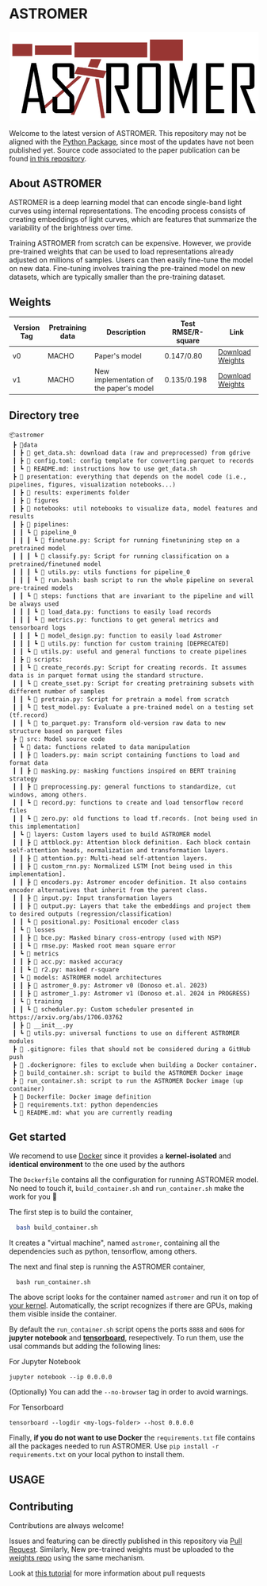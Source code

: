 # ASTROMER

<p align="center">
  <img src="https://github.com/cridonoso/astromer/blob/astromer-ii/presentation/figures/logo.png?raw=true" width="600" title="hover text">
</p>

Welcome to the latest version of ASTROMER. This repository may not be aligned with the [Python Package](https://github.com/astromer-science/python-library), since most of the updates have not been published yet. Source code associated to the paper publication can be found [in this repository](https://github.com/astromer-science/main-code).

## About ASTROMER
ASTROMER is a deep learning model that can encode single-band light curves using internal representations. The encoding process consists of creating embeddings of light curves, which are features that summarize the variability of the brightness over time.   

Training ASTROMER from scratch can be expensive. However, we provide pre-trained weights that can be used to load representations already adjusted on millions of samples. Users can then easily fine-tune the model on new data. Fine-tuning involves training the pre-trained model on new datasets, which are typically smaller than the pre-training dataset.

## Weights

| Version Tag | Pretraining data | Description | Test RMSE/R-square | Link |
| --- | --- | --- | --- | --- |
| v0 | MACHO | Paper's model | 0.147/0.80 | [Download Weights](https://github.com/astromer-science/weights/raw/nightly/macho_0.zip)
| v1  | MACHO | New implementation of the paper's model | 0.135/0.198 | [Download Weights](https://drive.google.com/file/d/1AB5ubqlQtMheSnYlIxYTYGa_Xm-_L8FL/view?usp=sharing)

## Directory tree
```
📦astromer
 ┣ 📂data
 ┃ ┣ 📜 get_data.sh: download data (raw and preprocessed) from gdrive
 ┃ ┣ 📜 config.toml: config template for converting parquet to records
 ┃ ┗ 📜 README.md: instructions how to use get_data.sh 
 ┣ 📂 presentation: everything that depends on the model code (i.e., pipelines, figures, visualization notebooks...)
 ┃ ┣ 📂 results: experiments folder
 ┃ ┣ 📂 figures
 ┃ ┣ 📂 notebooks: util notebooks to visualize data, model features and results
 ┃ ┣ 📂 pipelines:
 ┃ ┃ ┗ 📂 pipeline_0
 ┃ ┃ ┃ ┗ 📜 finetune.py: Script for running finetunining step on a pretrained model
 ┃ ┃ ┃ ┗ 📜 classify.py: Script for running classification on a pretrained/finetuned model
 ┃ ┃ ┃ ┗ 📜 utils.py: utils functions for pipeline_0
 ┃ ┃ ┃ ┗ 📜 run.bash: bash script to run the whole pipeline on several pre-trained models
 ┃ ┃ ┗ 📂 steps: functions that are invariant to the pipeline and will be always used 
 ┃ ┃ ┃ ┗ 📜 load_data.py: functions to easily load records
 ┃ ┃ ┃ ┗ 📜 metrics.py: functions to get general metrics and tensorboard logs 
 ┃ ┃ ┃ ┗ 📜 model_design.py: function to easily load Astromer
 ┃ ┃ ┃ ┗ 📜 utils.py: function for custom training [DEPRECATED]
 ┃ ┃ ┗ 📜 utils.py: useful and general functions to create pipelines
 ┃ ┣ 📂 scripts:
 ┃ ┃ ┗ 📜 create_records.py: Script for creating records. It assumes data is in parquet format using the standard structure.
 ┃ ┃ ┗ 📜 create_sset.py: Script for creating pretraining subsets with different number of samples  
 ┃ ┃ ┗ 📜 pretrain.py: Script for pretrain a model from scratch
 ┃ ┃ ┗ 📜 test_model.py: Evaluate a pre-trained model on a testing set (tf.record)
 ┃ ┃ ┗ 📜 to_parquet.py: Transform old-version raw data to new structure based on parquet files
 ┣ 📂 src: Model source code
 ┃ ┗ 📂 data: functions related to data manipulation
 ┃ ┃ ┣ 📜 loaders.py: main script containing functions to load and format data
 ┃ ┃ ┣ 📜 masking.py: masking functions inspired on BERT training strategy
 ┃ ┃ ┣ 📜 preprocessing.py: general functions to standardize, cut windows, among others.
 ┃ ┃ ┗ 📜 record.py: functions to create and load tensorflow record files
 ┃ ┃ ┗ 📜 zero.py: old functions to load tf.records. [not being used in this implementation]
 ┃ ┗ 📂 layers: Custom layers used to build ASTROMER model
 ┃ ┃ ┣ 📜 attblock.py: Attention block definition. Each block contain self-attention heads, normalization and transformation layers.
 ┃ ┃ ┣ 📜 attention.py: Multi-head self-attention layers.
 ┃ ┃ ┣ 📜 custom_rnn.py: Normalized LSTM [not being used in this implementation].
 ┃ ┃ ┣ 📜 encoders.py: Astromer encoder definition. It also contains encoder alternatives that inherit from the parent class.
 ┃ ┃ ┣ 📜 input.py: Input transformation layers
 ┃ ┃ ┣ 📜 output.py: Layers that take the embeddings and project them to desired outputs (regression/classification)
 ┃ ┃ ┗ 📜 positional.py: Positional encoder class
 ┃ ┗ 📂 losses
 ┃ ┃ ┣ 📜 bce.py: Masked binary cross-entropy (used with NSP)
 ┃ ┃ ┗ 📜 rmse.py: Masked root mean square error
 ┃ ┗ 📂 metrics
 ┃ ┃ ┣ 📜 acc.py: masked accuracy
 ┃ ┃ ┗ 📜 r2.py: masked r-square
 ┃ ┗ 📂 models: ASTROMER model architectures
 ┃ ┃ ┣ 📜 astromer_0.py: Astromer v0 (Donoso et.al. 2023)
 ┃ ┃ ┣ 📜 astromer_1.py: Astromer v1 (Donoso et.al. 2024 in PROGRESS)
 ┃ ┗ 📂 training
 ┃ ┃ ┗ 📜 scheduler.py: Custom scheduler presented in https://arxiv.org/abs/1706.03762
 ┃ ┣ 📜 __init__.py
 ┃ ┗ 📜 utils.py: universal functions to use on different ASTROMER modules
 ┣ 📜 .gitignore: files that should not be considered during a GitHub push
 ┣ 📜 .dockerignore: files to exclude when building a Docker container.
 ┣ 📜 build_container.sh: script to build the ASTROMER Docker image
 ┣ 📜 run_container.sh: script to run the ASTROMER Docker image (up container)
 ┣ 📜 Dockerfile: Docker image definition
 ┣ 📜 requirements.txt: python dependencies
 ┗ 📜 README.md: what you are currently reading
 ```
## Get started

We recomend to use [Docker](https://docs.docker.com/get-docker/) since it provides a **kernel-isolated** 
and **identical environment** to the one used by the authors

The `Dockerfile` contains all the configuration for running ASTROMER model. No need to touch it,
`build_container.sh` and `run_container.sh` make the work for you :slightly_smiling_face:	

The first step is to build the container,
```bash
  bash build_container.sh
```
It creates a "virtual machine", named `astromer`, containing all the dependencies such as python, tensorflow, among others. 

The next and final step is running the ASTROMER container,
```
  bash run_container.sh
```
The above script looks for the container named `astromer` and run it on top of [your kernel](https://www.techtarget.com/searchdatacenter/definition/kernel#:~:text=The%20kernel%20is%20the%20essential,systems%2C%20device%20control%20and%20networking.).
Automatically, the script recognizes if there are GPUs, making them visible inside the container.

By default the `run_container.sh` script opens the ports `8888` and `6006` 
for **jupyter notebook** and [**tensorboard**](https://github.com/cridonoso/tensorboard_tutorials), resepectively.
To run them, use the usal commands but adding the following lines:

For Jupyter Notebook 
```
jupyter notebook --ip 0.0.0.0
```
(Optionally) You can add the `--no-browser` tag in order to avoid warnings.

For Tensorboard
```
tensorboard --logdir <my-logs-folder> --host 0.0.0.0
```

Finally, **if you do not want to use Docker** the `requirements.txt` file contains 
all the packages needed to run ASTROMER.
Use `pip install -r requirements.txt` on your local python to install them.

## USAGE

## Contributing

Contributions are always welcome!

Issues and featuring can be directly published in this repository
via [Pull Request](https://docs.github.com/en/pull-requests/collaborating-with-pull-requests/proposing-changes-to-your-work-with-pull-requests/about-pull-requests). 
Similarly, New pre-trained weights must be uploaded to the [weights repo](https://github.com/astromer-science/weights) using the same mechanism.

Look at [this tutorial](https://cridonoso.github.io/articles/github.html) for more information about pull requests
